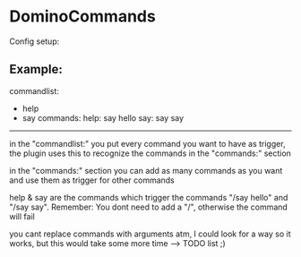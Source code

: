 DominoCommands
==============
Config setup:

Example:
------------------
commandlist:
  - help
  - say
commands:
  help: say hello
  say: say say
------------------
in the "commandlist:" you put every command you want to have as trigger, 
the plugin uses this to recognize the commands in the "commands:" section

in the "commands:" section you can add as many commands as you want and use them as trigger for
other commands

help & say are the commands which trigger the commands "/say hello" and "/say say". 
Remember: You dont need to add a "/", otherwise the command will fail

you cant replace commands with arguments atm, I could look for a way so it works, but this would take some more time
--> TODO list ;)
